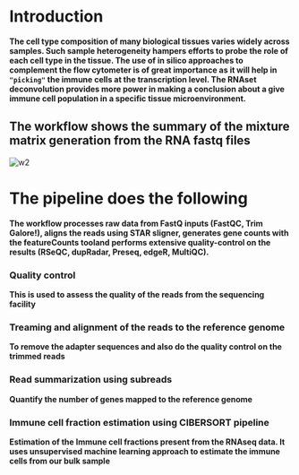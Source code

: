 # Introduction
**The cell type composition of many biological tissues varies widely across samples. Such sample heterogeneity hampers efforts to probe the role of each cell type in the tissue. The use of in silico approaches to complement the flow cytometer is of great importance as it will help in `"picking"` the immune cells at the transcription level. The RNAset deconvolution provides more power in making a conclusion about a give immune cell population in a specific tissue microenvironment.**
## The workflow shows the summary of the mixture matrix generation from the RNA fastq files
![w2](https://user-images.githubusercontent.com/26459707/66849989-35d86980-ef78-11e9-9971-fac9fdd9e1a9.png)
# The pipeline does the following
**The workflow processes raw data from FastQ inputs (FastQC, Trim Galore!), aligns the reads using STAR sligner, generates gene counts with the featureCounts tooland performs extensive quality-control on the results (RSeQC, dupRadar, Preseq, edgeR, MultiQC).**
### Quality control
**This is used to assess the quality of the reads from the sequencing facility**
### Treaming and alignment of the reads to the reference genome
**To remove the adapter sequences and also do the quality control on the trimmed reads**
### Read summarization using subreads
**Quantify the number of genes mapped to the reference genome**
### Immune cell fraction estimation using CIBERSORT pipeline
**Estimation of the Immune cell fractions present from the RNAseq data. It uses unsupervised machine learning approach to estimate the immune cells from our bulk sample**

